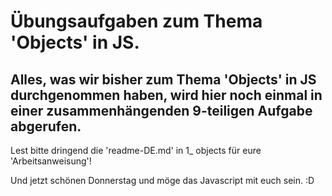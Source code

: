 # Übungsaufgaben zum Thema 'Objects' in JS.

## Alles, was wir bisher zum Thema 'Objects' in JS durchgenommen haben, wird hier noch einmal in einer zusammenhängenden 9-teiligen Aufgabe abgerufen. 

Lest bitte dringend die 'readme-DE.md' in 1_ objects für eure 'Arbeitsanweisung'!

Und jetzt schönen Donnerstag und möge das Javascript mit euch sein. :D 
